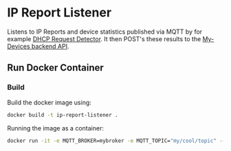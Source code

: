 # IP Report Listener

Listens to IP Reports and device statistics published via MQTT by for example [DHCP Request Detector](https://github.com/BioBoost/dhcp-request-detector). It then POST's these results to the [My-Devices backend API](https://github.com/BioBoost/my-devices-backend).

## Run Docker Container

### Build

Build the docker image using:

```bash
docker build -t ip-report-listener .
```

Running the image as a container:

```bash
docker run -it -e MQTT_BROKER=mybroker -e MQTT_TOPIC="my/cool/topic" --rm ip-report-listener
```
